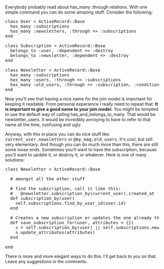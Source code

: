 Everybody probably read about has_many :through relations. With one simple command you can do some amazing stuff. Consider the following:
<pre lang="rails">
class User < ActiveRecord::Base
  has_many :subscriptions
  has_many :newsletters, :through => :subscriptions
end

class Subscription < ActiveRecord::Base
  belongs_to :user, :dependent => :destroy
  belongs_to :newsletter, :dependent => :destroy
end

class Newsletter < ActiveRecord::Base
  has_many :subscriptions
  has_many :users, :through => :subscriptions
  has_many :old_users, :through => :subscription, :conditions => 'age > 60'
end</pre><!--more-->
Now you'll see that having a nice name for the join model is important for keeping it readable. From personal experience I really need to repeat that: <strong>It is important to give a good name to your join model.</strong> You might be tempted to use the default way of calling has_and_belongs_to_many. That would be newsletter_users. It would be incredibly annoying to have to refer to that name all the time, confusing and ugly.

Anyway, with this in place you can do nice stuff like: <tt>current_user.newsletters</tt> or <tt>@my_mag.old_users</tt>. It's cool, but still very elementary. And though you can do much more than this, there are still some loose ends. Sometimes you'll want to have the subscription, because you'll want to update it, or destroy it, or whatever. Here is one of many solutions:
<pre lang="rails">
class Newsletter < ActiveRecord::Base

  # amongst all the other stuff

  # find the subscription, call it like this:
  #   @newsletter.subscription_by(current_user).created_at
  def subscription_by(user)
    self.subscriptions.find_by_user_id(user.id)
  end

  # Creates a new subscription or updates the one already there, with the given attributes
  def save_subscription_for(user, attributes = {})
    s = self.subscription_by(user) || self.subscriptions.new(:user => user)
    s.update_attributes(attributes)
  end

end</pre>
There is more and more elegant ways to do this. I'll get back to you on that. Leave any suggestions in the comments.
